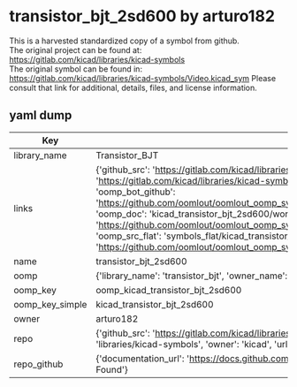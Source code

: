 # transistor_bjt_2sd600 by arturo182  
This is a harvested standardized copy of a symbol from github.  
The original project can be found at:  
https://gitlab.com/kicad/libraries/kicad-symbols  
The original symbol can be found in:
https://gitlab.com/kicad/libraries/kicad-symbols/Video.kicad_sym
Please consult that link for additional, details, files, and license information.  
## yaml dump  
| Key | Value |  
| --- | --- |  
| library_name | Transistor_BJT |  
| links | {'github_src': 'https://gitlab.com/kicad/libraries/kicad-symbols/Video.kicad_sym', 'github_src_repo': 'https://gitlab.com/kicad/libraries/kicad-symbols', 'oomp_bot': 'kicad_transistor_bjt_2sd600/working', 'oomp_bot_github': 'https://github.com/oomlout/oomlout_oomp_symbol_bot/tree/main/kicad_transistor_bjt_2sd600/working', 'oomp_doc': 'kicad_transistor_bjt_2sd600/working', 'oomp_doc_github': 'https://github.com/oomlout/oomlout_oomp_symbol_doc/tree/main/kicad_transistor_bjt_2sd600/working', 'oomp_src_flat': 'symbols_flat/kicad_transistor_bjt_2sd600/working', 'oomp_src_flat_github': 'https://github.com/oomlout/oomlout_oomp_symbol_src/tree/main/kicad_transistor_bjt_2sd600/working'} |  
| name | transistor_bjt_2sd600 |  
| oomp | {'library_name': 'transistor_bjt', 'owner_name': 'kicad', 'symbol_name': 'transistor_bjt_2sd600'} |  
| oomp_key | oomp_kicad_transistor_bjt_2sd600 |  
| oomp_key_simple | kicad_transistor_bjt_2sd600 |  
| owner | arturo182 |  
| repo | {'github_src': 'https://gitlab.com/kicad/libraries/kicad-symbols/Video.kicad_sym', 'name': 'libraries/kicad-symbols', 'owner': 'kicad', 'url': 'https://gitlab.com/kicad/libraries/kicad-symbols'} |  
| repo_github | {'documentation_url': 'https://docs.github.com/rest/repos/repos#get-a-repository', 'message': 'Not Found'} |  


